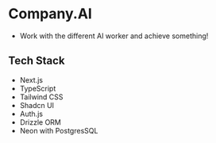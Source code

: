 # Company.AI

- Work with the different AI worker and achieve something!

## Tech Stack

- Next.js
- TypeScript
- Tailwind CSS
- Shadcn UI
- Auth.js
- Drizzle ORM
- Neon with PostgresSQL
